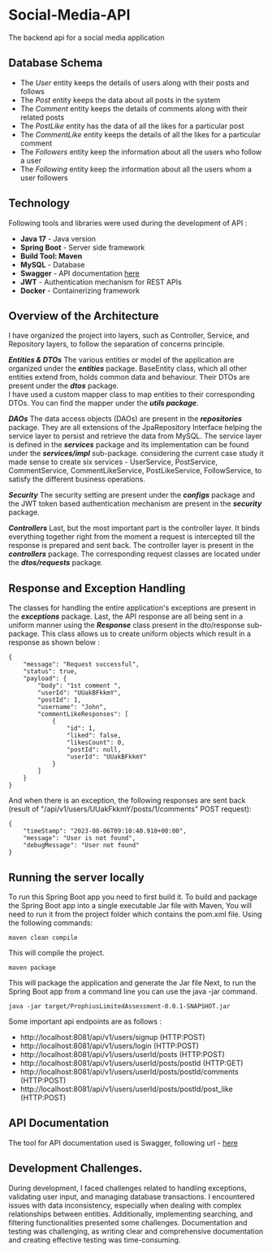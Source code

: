 # Social-Media-API
The backend api for a social media application

## Database Schema ##
- The _User_ entity keeps the details of users along with their posts and follows
- The _Post_ entity keeps the data about all posts in the system
- The _Comment_ entity keeps the details of comments along with their related posts
- The _PostLike_ entity has the data of all the likes for a particular post
- The _CommentLike_ entity keeps the details of all the likes for a particular comment
- The _Followers_ entity keep the information about all the users who follow a user
- The _Following_ entity keep the information about all the users whom a user followers

## Technology ##
Following tools and libraries were used during the development of API :
- **Java 17** - Java version
- **Spring Boot** - Server side framework
- **Build Tool: Maven**
- **MySQL** - Database
- **Swagger** - API documentation [here](http://localhost:8081/swagger-ui/index.html#/)
- **JWT** - Authentication mechanism for REST APIs
- **Docker** - Containerizing framework


## Overview of the Architecture ##
I have organized the project into layers, such as Controller, Service, and Repository layers, to follow the separation of concerns principle.

**_Entities & DTOs_**
The various entities or model of the application are organized under the **_entities_** package. BaseEntity class, which all other entities extend from, holds common data and behaviour. 
Their DTOs are present under the **_dtos_** package.  
I have used a custom mapper class to map entities to their corresponding DTOs. 
You can find the mapper under the **_utils package_**.

**_DAOs_**
The data access objects (DAOs) are present in the **_repositories_** package. 
They are all extensions of the JpaRepository Interface helping the service layer to persist and retrieve the data from MySQL.
The service layer is defined in the **_services_** package and its implementation can be found under the **_services/impl_** sub-package. 
considering the current case study it made sense to create six services - UserService, PostService, CommentService, CommentLikeService, PostLikeService, FollowService, 
to satisfy the different business operations.

**_Security_**
The security setting are present under the **_configs_** package and the JWT token based authentication mechanism are present in the **_security_** package.

**_Controllers_**
Last, but the most important part is the controller layer. It binds everything together right from the moment a request is intercepted till the response is prepared and sent back. 
The controller layer is present in the **_controllers_** package. 
The corresponding request classes are located under the **_dtos/requests_** package. 

## Response and Exception Handling ##
The classes for handling the entire application's exceptions are present in the **_exceptions_** package.
Last, the API response are all being sent in a uniform manner using the **_Response_** class present in the dto/response sub-package. 
This class allows us to create uniform objects which result in a response as shown below :

```
{
    "message": "Request successful",
    "status": true,
    "payload": {
        "body": "1st comment ",
        "userId": "UUakBFkkmY",
        "postId": 1,
        "username": "John",
        "commentLikeResponses": [
            {
                "id": 1,
                "liked": false,
                "likesCount": 0,
                "postId": null,
                "userId": "UUakBFkkmY"
            }
        ]
    }
}
```

And when there is an exception, the following responses are sent back (result of "/api/v1/users/UUakFkkmY/posts/1/comments" POST request):

```
{
    "timeStamp": "2023-08-06T09:10:40.910+00:00",
    "message": "User is not found",
    "debugMessage": "User not found"
}
```

## Running the server locally ##
To run this Spring Boot app you need to first build it. To build and package the Spring Boot app into a single executable Jar file with Maven, 
You will need to run it from the project folder which contains the pom.xml file.
Using the following commands:

```
maven clean compile
```
This will compile the project.
```
maven package
```
This will package the application and generate the Jar file
Next, to run the Spring Boot app from a command line you can use the java -jar command.

```
java -jar target/ProphiusLimitedAssessment-0.0.1-SNAPSHOT.jar
```

Some important api endpoints are as follows :

- http://localhost:8081/api/v1/users/signup (HTTP:POST)
- http://localhost:8081/api/v1/users/login (HTTP:POST)
- http://localhost:8081/api/v1/users/userId/posts (HTTP:POST)
- http://localhost:8081/api/v1/users/userId/posts/postId (HTTP:GET)
- http://localhost:8081/api/v1/users/userId/posts/postId/comments (HTTP:POST)
- http://localhost:8081/api/v1/users/userId/posts/postId/post_like (HTTP:POST)

## API Documentation ##
The tool for API documentation used is Swagger, 
following url - [here](http://localhost:8081/swagger-ui/index.html#/)

## Development Challenges. ##
During development, I faced challenges related to handling exceptions, validating user input, and managing database transactions. 
I encountered issues with data inconsistency, especially when dealing with complex relationships between entities. 
Additionally, implementing searching, and filtering functionalities presented some challenges.
Documentation and testing was challenging, as writing clear and comprehensive documentation and creating effective testing was time-consuming.








